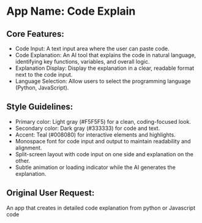 # **App Name**: Code Explain

## Core Features:

- Code Input: A text input area where the user can paste code.
- Code Explanation: An AI tool that explains the code in natural language, identifying key functions, variables, and overall logic.
- Explanation Display: Display the explanation in a clear, readable format next to the code input.
- Language Selection: Allow users to select the programming language (Python, JavaScript).

## Style Guidelines:

- Primary color: Light gray (#F5F5F5) for a clean, coding-focused look.
- Secondary color: Dark gray (#333333) for code and text.
- Accent: Teal (#008080) for interactive elements and highlights.
- Monospace font for code input and output to maintain readability and alignment.
- Split-screen layout with code input on one side and explanation on the other.
- Subtle animation or loading indicator while the AI generates the explanation.

## Original User Request:
An app that creates in detailed code explanation from python or Javascript code
  